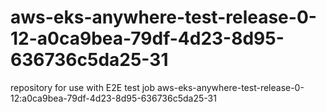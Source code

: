 # aws-eks-anywhere-test-release-0-12-a0ca9bea-79df-4d23-8d95-636736c5da25-31
repository for use with E2E test job aws-eks-anywhere-test-release-0-12:a0ca9bea-79df-4d23-8d95-636736c5da25-31
